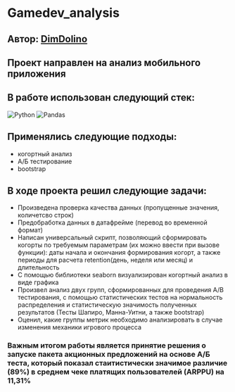 # Gamedev_analysis
## Автор: <a href="https://github.com/DimDolino/" target="_blank">DimDolino</a>
## Проект направлен на анализ мобильного приложения
## В работе использован следующий стек:
![Python](https://img.shields.io/badge/python-3670A0?style=for-the-badge&logo=python&logoColor=ffdd54)
![Pandas](https://img.shields.io/badge/pandas-%23150458.svg?style=for-the-badge&logo=pandas&logoColor=white)

## Применялись следующие подходы:
+ когортный анализ
+ А/Б тестирование
+ bootstrap

## В ходе проекта решил следующие задачи:
+ Произведена проверка качества данных (пропущенные значения, количетсво строк)
+ Предобработка данных в датафрейме (перевод во временной формат)
+ Написан универсальный скрипт, позволяющий сформировать когорты по требуемым параметрам (их можно ввести при вызове функции): даты начала и окончания формирования когорт, а также периоды для расчета retention(день, неделя или месяц) и длительность
+ С помощью библиотеки seaborn визуализирован когортный анализ в виде графика
+ Произвел анализ двух групп, сформированных для проведения А/B тестирования, с помощью статистических тестов на нормальность распределения и статистическую значимость полученных результатов (Тесты Шапиро, Манна-Уитни, а также bootstrap)
+ Оценил, какие группы метрик необходимо анализировать в случае изменения механики игрового процесса

### Важным итогом работы является принятие решения о запуске пакета акционных предложений на основе А/Б теста, который показал стаитистически значимое различие (89%) в среднем чеке платящих пользователей (ARPPU) на 11,31%
